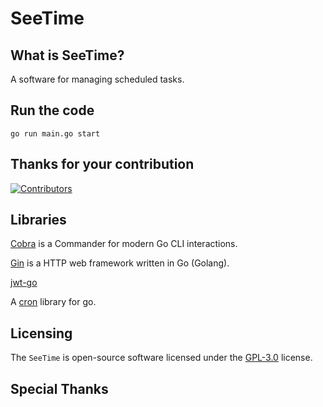 # SeeTime

## What is SeeTime?

A software for managing scheduled tasks.

## Run the code

    go run main.go start

## Thanks for your contribution

[![Contributors](http://contributors.nn.ci/api?repo=Sugarscat/seetime)](https://github.com/Sugarscat/seetime/graphs/contributors)

## Libraries

[Cobra](https://github.com/spf13/cobra) is a Commander for modern Go CLI interactions.

[Gin](https://github.com/gin-gonic/gin) is a HTTP web framework written in Go (Golang).

[jwt-go](https://github.com/golang-jwt/jwt)

A [cron](https://github.com/robfig/cron) library for go.

## Licensing

The `SeeTime` is open-source software licensed under the [GPL-3.0](LICENSE) license.

## Special Thanks
